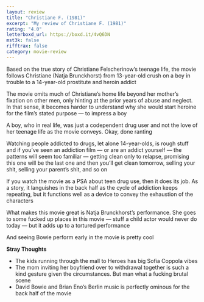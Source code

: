 ```yaml
---
layout: review
title: "Christiane F. (1981)"
excerpt: "My review of Christiane F. (1981)"
rating: "4.0"
letterboxd_url: https://boxd.it/4vQ6DN
mst3k: false
rifftrax: false
category: movie-review
---
```


Based on the true story of Christiane Felscherinow’s teenage life, the movie follows Christiane (Natja Brunckhorst) from 13-year-old crush on a boy in trouble to a 14-year-old prostitute and heroin addict

The movie omits much of Christiane’s home life beyond her mother’s fixation on other men, only hinting at the prior years of abuse and neglect. In that sense, it becomes harder to understand why she would start heroine for the film’s stated purpose — to impress a boy

A boy, who in real life, was just a codependent drug user and not the love of her teenage life as the movie conveys. Okay, done ranting

Watching people addicted to drugs, let alone 14-year-olds, is rough stuff and if you’ve seen an addiction film — or are an addict yourself — the patterns will seem too familiar — getting clean only to relapse, promising this one will be the last one and then you’ll get clean tomorrow, selling your shit, selling your parent’s shit, and so on

If you watch the movie as a PSA about teen drug use, then it does its job. As a story, it languishes in the back half as the cycle of addiction keeps repeating, but it functions well as a device to convey the exhaustion of the characters

What makes this movie great is Natja Brunckhorst’s performance. She goes to some fucked up places in this movie — stuff a child actor would never do today — but it adds up to a tortured performance

And seeing Bowie perform early in the movie is pretty cool

<b>Stray Thoughts</b>

- The kids running through the mall to Heroes has big Sofia Coppola vibes
- The mom inviting her boyfriend over to withdrawal together is such a kind gesture given the circumstances. But man what a fucking brutal scene
- David Bowie and Brian Eno’s Berlin music is perfectly ominous for the back half of the movie

